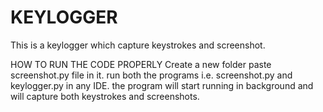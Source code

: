 # KEYLOGGER
This is a keylogger which capture keystrokes and screenshot.

HOW TO RUN THE CODE PROPERLY
Create a new folder paste screenshot.py file in it.
run both the programs i.e. screenshot.py and keylogger.py in any IDE.
the program will start running in background and will capture both keystrokes and screenshots.
